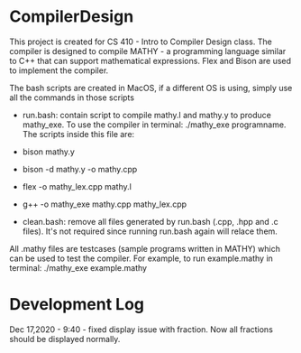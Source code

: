 # CompilerDesign
This project is created for CS 410 - Intro to Compiler Design class. The compiler is designed to compile MATHY - a programming language similar to C++ that can support mathematical expressions. Flex and Bison are used to implement the compiler.

The bash scripts are created in MacOS, if a different OS is using, simply use all the commands in those scripts
- run.bash: contain script to compile mathy.l and mathy.y to produce mathy_exe. To use the compiler in terminal: ./mathy_exe programname. The scripts inside this file are: 
 - bison mathy.y
 - bison -d mathy.y -o mathy.cpp
 - flex -o mathy_lex.cpp mathy.l
 - g++ -o mathy_exe mathy.cpp mathy_lex.cpp
      
- clean.bash: remove all files generated by run.bash (.cpp, .hpp and .c files). It's not required since running run.bash again will relace them.

All .mathy files are testcases (sample programs written in MATHY) which can be used to test the compiler. For example, to run example.mathy in terminal: ./mathy_exe example.mathy

# Development Log
Dec 17,2020 - 9:40 - fixed display issue with fraction. Now all fractions should be displayed normally.
